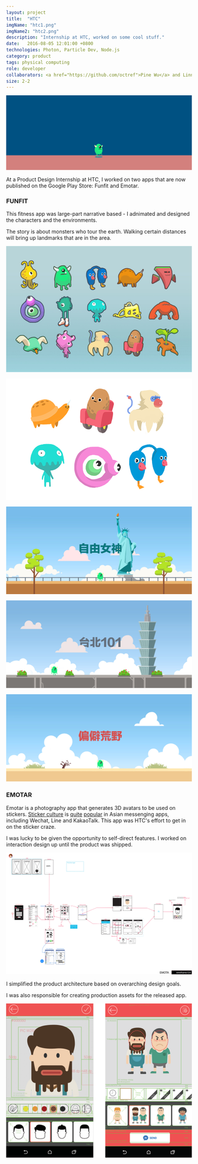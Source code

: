 ```yaml
---
layout: project
title:  "HTC"
imgName: "htc1.png"
imgName2: "htc2.png"
description: "Internship at HTC, worked on some cool stuff."
date:   2016-08-05 12:01:00 +0800
technologies: Photon, Particle Dev, Node.js
category: product
tags: physical computing
role: developer
collaborators: <a href="https://github.com/octref">Pine Wu</a> and Linna Li
size: 2-2
---
```


![Alt](/img/htc/scratching.gif)

At a Product Design Internship at HTC, I worked on two apps that are now published on the Google Play Store: Funfit and Emotar.

### FUNFIT

This fitness app was large-part narrative based - I adnimated and designed the characters and the environments.

The story is about monsters who tour the earth. Walking certain distances will bring up landmarks that are in the area.

![Alt](/img/htc/monsters.jpg)

![Alt](/img/htc/vectormonsters.png)

![Alt](/img/htc/funfitamerica.jpg)

![Alt](/img/htc/funfittaipei.jpg)

![Alt](/img/htc/funfitwilderness.jpg)


### EMOTAR

Emotar is a photography app that generates 3D avatars to be used on stickers. [Sticker culture](http://a16z.com/2016/06/17/stickers/) is [quite](https://www.wsj.com/articles/line-and-wechat-strike-advertising-gold-1466613181) [popular](https://qz.com/156030/line-is-betting-millions-that-virtual-bears-and-bunnies-will-sweep-the-west/) in Asian messenging apps, including Wechat, Line and KakaoTalk. This app was HTC's effort to get in on the sticker craze.

I was lucky to be given the opportunity to self-direct features. I worked on interaction design up until the product was shipped.

<img src="/img/htc/wireframe.png" class="wireframe">

I simplified the product architecture based on overarching design goals.

I was also responsible for creating production assets for the released app.

![Alt](/img/htc/final.png)

